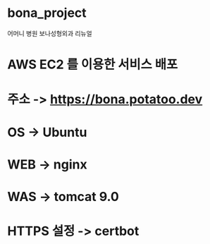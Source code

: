 # bona_project
어머니 병원 보나성형외과 리뉴얼


# AWS EC2 를 이용한 서비스 배포
# 주소 -> https://bona.potatoo.dev

# OS -> Ubuntu
# WEB -> nginx
# WAS -> tomcat 9.0
# HTTPS 설정 -> certbot
# 
